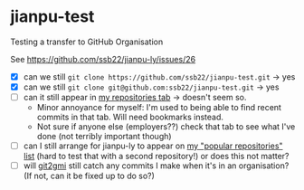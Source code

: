 # jianpu-test
Testing a transfer to GitHub Organisation

See https://github.com/ssb22/jianpu-ly/issues/26

* [x] can we still `git clone https://github.com/ssb22/jianpu-test.git` → yes
* [x] can we still `git clone git@github.com:ssb22/jianpu-test.git` → yes
* [ ] can it still appear in [my repositories tab](https://github.com/ssb22?tab=repositories) → doesn't seem so.
  * Minor annoyance for myself: I'm used to being able to find recent commits in that tab.  Will need bookmarks instead.
  * Not sure if anyone else (employers??) check that tab to see what I've done (not terribly important though)
* [ ] can I still arrange for jianpu-ly to appear on [my "popular repositories" list](https://github.com/ssb22) (hard to test that with a second repository!)  or does this not matter?
* [ ] will [git2gmi](https://github.com/ssb22/bits-and-bobs/blob/master/git2gmi.py) still catch any commits I make when it's in an organisation?  (If not, can it be fixed up to do so?)
